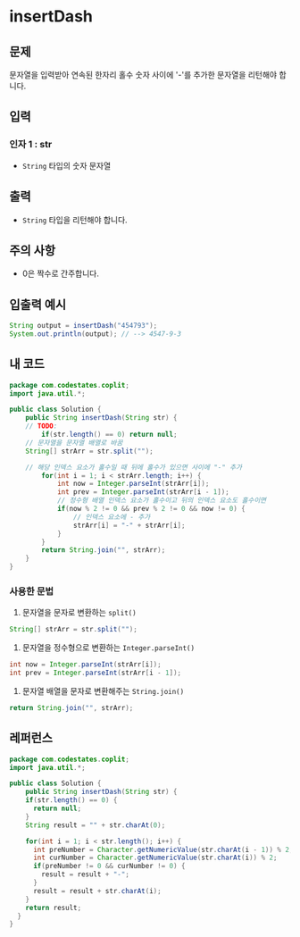# **insertDash**

## **문제**

문자열을 입력받아 연속된 한자리 홀수 숫자 사이에 '-'를 추가한 문자열을 리턴해야 합니다.

## **입력**

### **인자 1 : str**

- `String` 타입의 숫자 문자열

## **출력**

- `String` 타입을 리턴해야 합니다.

## **주의 사항**

- 0은 짝수로 간주합니다.

## **입출력 예시**

```java
String output = insertDash("454793");
System.out.println(output); // --> 4547-9-3
```

## 내 코드

```java
package com.codestates.coplit; 
import java.util.*;

public class Solution { 
	public String insertDash(String str) {
    // TODO:
		if(str.length() == 0) return null;
    // 문자열을 문자열 배열로 바꿈
    String[] strArr = str.split("");

    // 해당 인덱스 요소가 홀수일 때 뒤에 홀수가 있으면 사이에 "-" 추가
		for(int i = 1; i < strArr.length; i++) {
			int now = Integer.parseInt(strArr[i]);
			int prev = Integer.parseInt(strArr[i - 1]);
			// 정수형 배열 인덱스 요소가 홀수이고 뒤의 인덱스 요소도 홀수이면
			if(now % 2 != 0 && prev % 2 != 0 && now != 0) {
				// 인덱스 요소에 - 추가
				strArr[i] = "-" + strArr[i];
			}
		}
		return String.join("", strArr);
	} 
}
```

### 사용한 문법

1. 문자열을 문자로 변환하는 `split()`

```java
String[] strArr = str.split("");
```

1. 문자열을 정수형으로 변환하는 `Integer.parseInt()`

```java
int now = Integer.parseInt(strArr[i]);
int prev = Integer.parseInt(strArr[i - 1]);
```

1. 문자열 배열을 문자로 변환해주는 `String.join()`

```java
return String.join("", strArr);
```

 

## 레퍼런스

```java
package com.codestates.coplit; 
import java.util.*;

public class Solution { 
	public String insertDash(String str) {
    if(str.length() == 0) {
      return null;
    }
    String result = "" + str.charAt(0);

    for(int i = 1; i < str.length(); i++) {
      int preNumber = Character.getNumericValue(str.charAt(i - 1)) % 2;
      int curNumber = Character.getNumericValue(str.charAt(i)) % 2;
      if(preNumber != 0 && curNumber != 0) {
        result = result + "-";
      }
      result = result + str.charAt(i);
    }
    return result;
  }
}
```